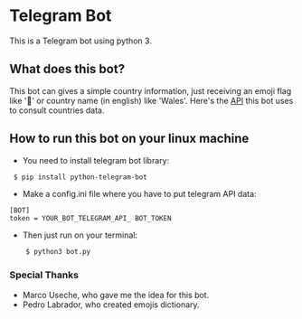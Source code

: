 # Telegram Bot
This is a Telegram bot using python 3.

## What does this bot? 
This bot can gives a simple country information, just receiving an emoji flag like '🏴󠁧󠁢󠁷󠁬󠁳󠁿' or country name (in english) like 'Wales'. Here's the [API](https://restcountries.eu) this bot uses to consult countries data.

## How to run this bot on your linux machine
* You need to install telegram bot library:
```bash
 $ pip install python-telegram-bot
```

* Make a config.ini file where you have to put telegram API data:
```
[BOT]
token = YOUR_BOT_TELEGRAM_API_ BOT_TOKEN
```

* Then just run on your terminal:
```bash
    $ python3 bot.py
 ```

### Special Thanks

* Marco Useche, who gave me the idea for this bot.
* Pedro Labrador, who created emojis dictionary. 